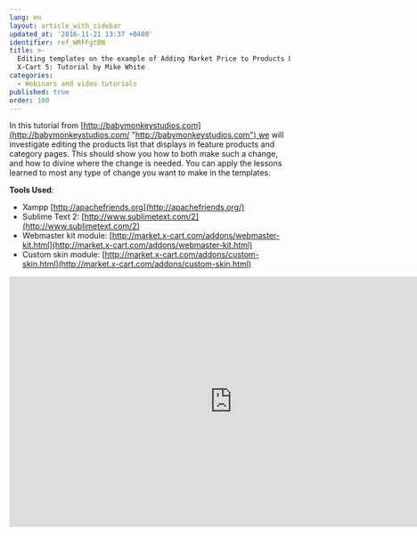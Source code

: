 ```yaml
---
lang: en
layout: article_with_sidebar
updated_at: '2016-11-21 13:37 +0400'
identifier: ref_WRFFgtBN
title: >-
  Editing templates on the example of Adding Market Price to Products List in
  X-Сart 5: Tutorial by Mike White
categories:
  - Webinars and video tutorials
published: true
order: 100
---
```



In this tutorial from [http://babymonkeystudios.com](http://babymonkeystudios.com/ "http://babymonkeystudios.com") we will investigate editing the products list that displays in feature products and category pages. This should show you how to both make such a change, and how to divine where the change is needed. You can apply the lessons learned to most any type of change you want to make in the templates. 

**Tools Used**: 

*   Xampp [http://apachefriends.org](http://apachefriends.org/)
*   Sublime Text 2: [http://www.sublimetext.com/2](http://www.sublimetext.com/2)
*   Webmaster kit module: [http://market.x-cart.com/addons/webmaster-kit.html](http://market.x-cart.com/addons/webmaster-kit.html)
*   Custom skin module: [http://market.x-cart.com/addons/custom-skin.html](http://market.x-cart.com/addons/custom-skin.html)

<iframe class="youtube-player" type="text/html" style="width: 800px; height: 450px" src="http://www.youtube.com/embed/LxpUCoYU_nU" frameborder="0"></iframe>
